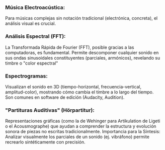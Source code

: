 ### Música Electroacústica:
Para músicas complejas sin notación tradicional (electrónica, concreta), el análisis visual es crucial.

### Análisis Espectral (FFT): 
La Transformada Rápida de Fourier (FFT), posible gracias a las computadoras, es fundamental. Permite descomponer cualquier sonido en sus ondas sinusoidales constituyentes (parciales, armónicos), revelando su timbre o "color espectral"

### Espectrogramas:
Visualizan el sonido en 3D (tiempo-horizontal, frecuencia-vertical, amplitud-color), mostrando cómo cambia el timbre a lo largo del tiempo. Son comunes en software de edición (Audacity, Audition).

### "Partituras Auditivas" (Hörpartitur): 
Representaciones gráficas (como la de Wehinger para Artikulation de Ligeti o el Acousmographe) que ayudan a comprender la estructura y evolución sonora de piezas no escritas tradicionalmente.
Importancia para la Síntesis: Analizar visualmente los parciales de un sonido (ej. vibráfono) permite recrearlo sintéticamente con precisión.
